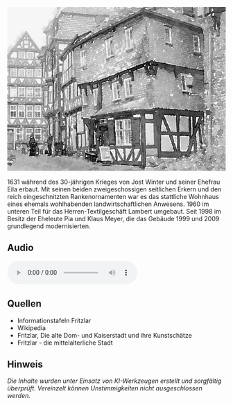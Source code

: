 ![Haus Meyer](./images/fritzlar/p15.jpg)

1631 während des 30-jährigen Krieges von Jost Winter und seiner Ehefrau Eila erbaut.
Mit seinen beiden zweigeschossigen seitlichen Erkern und den reich eingeschnitzten Rankenornamenten war es das stattliche Wohnhaus eines ehemals wohlhabenden landwirtschaftlichen Anwesens. 1960 im unteren Teil für das Herren-Textilgeschäft Lambert umgebaut.
Seit 1998 im Besitz der Eheleute Pia und Klaus Meyer, die das Gebäude 1999 und 2009 grundlegend modernisierten.

## Audio

<audio controls class="full-width-audio">
  <source src="locales/fritzlar/de/p15.mp3" type="audio/mpeg">
  Dein Browser unterstützt kein Audioelement.
</audio>

## Quellen

- Informationstafeln Fritzlar
- Wikipedia
- Fritzlar, Die alte Dom- und Kaiserstadt und ihre Kunstschätze
- Fritzlar - die mittelalterliche Stadt

## Hinweis

_Die Inhalte wurden unter Einsatz von KI-Werkzeugen erstellt und sorgfältig überprüft. Vereinzelt können Unstimmigkeiten nicht ausgeschlossen werden._